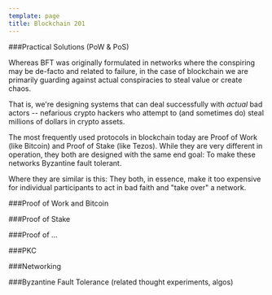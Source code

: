 ```yaml
---
template: page
title: Blockchain 201
---
```


###Practical Solutions (PoW & PoS)

Whereas BFT was originally formulated in networks where the conspiring may be de-facto and related to failure, in the case of blockchain we are primarily guarding against actual conspiracies to steal value or create chaos. 

That is, we're designing systems that can deal successfully with *actual* bad actors -- nefarious crypto hackers who attempt to (and sometimes do) steal millions of dollars in crypto assets.

The most frequently used protocols in blockchain today are Proof of Work (like Bitcoin) and Proof of Stake (like Tezos). While they are very different in operation, they both are designed with the same end goal: To make these networks Byzantine fault tolerant. 

Where they are similar is this: They both, in essence, make it too expensive for individual participants to act in bad faith and "take over" a network.

###Proof of Work and Bitcoin

###Proof of Stake

###Proof of ...

###PKC

###Networking

###Byzantine Fault Tolerance (related thought experiments, algos)
